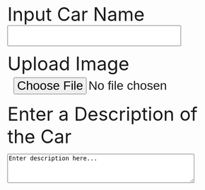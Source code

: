<style>
#input {
    text-shadow: 0 1px 1px hsl(0 0% 0% / 20%);
}


a:focus,
a:hover {
  text-decoration-color: black;
}

input {
  font-size: 2em;
  padding: 0.2em 0.5em;
}   

label {
    font-size: 3em;
}
</style>

<label for="inputCarName">Input Car Name</label>
<input type="text" name="inputCarName" autocomplete="off" />


<label for="img">Upload Image</label>
<input type="file" id="img" name="img" accept="image/*">
 
<label for="carDescription">Enter a Description of the Car</label>
<textarea id="carDescription" name="carDescription" rows="4" cols="50">
Enter description here...
</textarea>